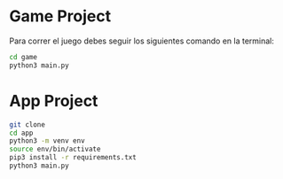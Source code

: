 # Game Project

Para correr el juego debes seguir los siguientes comando en la terminal:

```sh
cd game
python3 main.py
```


# App Project

```sh
git clone
cd app
python3 -m venv env 
source env/bin/activate
pip3 install -r requirements.txt
python3 main.py
```